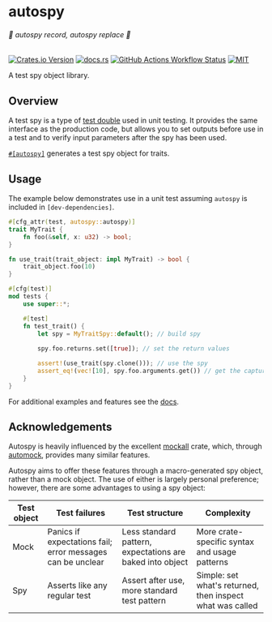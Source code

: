 # autospy

###### *🎵 autospy record, autospy replace 🎵*

[![Crates.io Version](https://img.shields.io/crates/v/autospy)](https://crates.io/crates/autospy)
[![docs.rs](https://img.shields.io/docsrs/autospy)](https://docs.rs/autospy/latest/autospy/)
[![GitHub Actions Workflow Status](https://img.shields.io/github/actions/workflow/status/lhalf/autospy/on_commit.yml)](https://github.com/lhalf/autospy/actions/workflows/on_commit.yml)
[![MIT](https://img.shields.io/badge/license-MIT-blue)](./LICENSE)

A test spy object library.

## Overview

A test spy is a type of [test double](https://en.wikipedia.org/wiki/Test_double) used in unit testing. It provides the same
interface as the production code, but allows you to set outputs before use in a test
and to verify input parameters after the spy has been used.

[`#[autospy]`](https://docs.rs/autospy/latest/autospy/) generates a test spy object for traits.

## Usage

The example below demonstrates use in a unit test assuming `autospy` is included in `[dev-dependencies]`.

```rust
#[cfg_attr(test, autospy::autospy)]
trait MyTrait {
    fn foo(&self, x: u32) -> bool;
}

fn use_trait(trait_object: impl MyTrait) -> bool {
    trait_object.foo(10)
}

#[cfg(test)]
mod tests {
    use super::*;

    #[test]
    fn test_trait() {
        let spy = MyTraitSpy::default(); // build spy
        
        spy.foo.returns.set([true]); // set the return values

        assert!(use_trait(spy.clone())); // use the spy
        assert_eq!(vec![10], spy.foo.arguments.get()) // get the captured arguments
    }
}
```

For additional examples and features see the [docs](https://docs.rs/autospy).

## Acknowledgements

Autospy is heavily influenced by the excellent [mockall](https://docs.rs/mockall/latest/mockall/) crate, which,
through [automock](https://docs.rs/mockall/latest/mockall/attr.automock.html), provides many similar features. 

Autospy aims to offer these features through a macro-generated spy object, rather than a mock object. The use of either is
largely personal preference; however, there are some advantages to using a spy object:

| Test object | Test failures                                              | Test structure                                            | Complexity                                                |
|-------------|------------------------------------------------------------|-----------------------------------------------------------|-----------------------------------------------------------|
| Mock        | Panics if expectations fail; error messages can be unclear | Less standard pattern, expectations are baked into object | More crate-specific syntax and usage patterns             |
| Spy         | Asserts like any regular test                              | Assert after use, more standard test pattern              | Simple: set what's returned, then inspect what was called |
